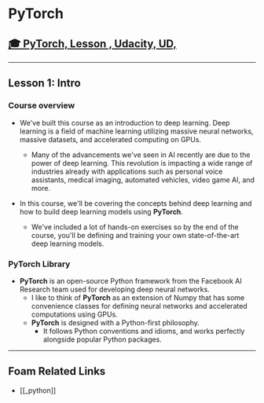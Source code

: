 # PyTorch

## [🎓 PyTorch, Lesson , Udacity, UD,]()

---

## **Lesson 1: Intro**

### Course overview

- We've built this course as an introduction to deep learning. Deep learning is a field of machine learning utilizing massive neural networks, massive datasets, and accelerated computing on GPUs.

  - Many of the advancements we've seen in AI recently are due to the power of deep learning. This revolution is impacting a wide range of industries already with applications such as personal voice assistants, medical imaging, automated vehicles, video game AI, and more.

- In this course, we'll be covering the concepts behind deep learning and how to build deep learning models using **PyTorch**.
  - We've included a lot of hands-on exercises so by the end of the course, you'll be defining and training your own state-of-the-art deep learning models.

### **PyTorch Library**

- **PyTorch** is an open-source Python framework from the Facebook AI Research team used for developing deep neural networks.
  - I like to think of **PyTorch** as an extension of Numpy that has some convenience classes for defining neural networks and accelerated computations using GPUs.
  - **PyTorch** is designed with a Python-first philosophy.
    - It follows Python conventions and idioms, and works perfectly alongside popular Python packages.

---

## Foam Related Links

- [[_python]]
